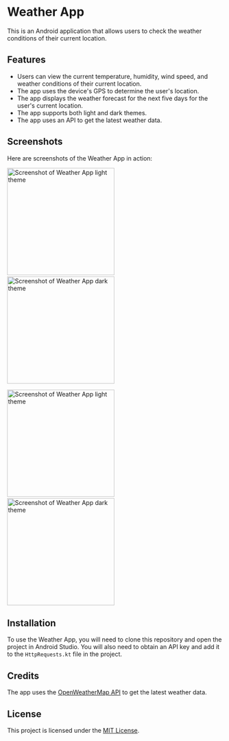 Weather App
===========

This is an Android application that allows users to check the weather conditions of their current location.

Features
--------

*   Users can view the current temperature, humidity, wind speed, and weather conditions of their current location.
*   The app uses the device's GPS to determine the user's location.
*   The app displays the weather forecast for the next five days for the user's current location.
*   The app supports both light and dark themes.
*   The app uses an API to get the latest weather data.

Screenshots
-----------

Here are screenshots of the Weather App in action:

<img src="https://user-images.githubusercontent.com/97764208/227781452-26a22c91-3cbc-4c33-a1d4-afa71c462661.png" alt="Screenshot of Weather App light theme" width="250"/> <img width="20"/> <img src="https://user-images.githubusercontent.com/97764208/227781453-8b9032db-dbb5-4d01-aabd-fb2444b9d416.png" alt="Screenshot of Weather App dark theme" width="250"/>

<img src="https://user-images.githubusercontent.com/97764208/227781449-07b3a2d2-592d-4754-aaf9-c0b8b20537a4.png" alt="Screenshot of Weather App light theme" width="250"/> <img width="20"/> <img src="https://user-images.githubusercontent.com/97764208/227781451-094f2a61-4d01-47bb-ac2b-17491b2c8e3d.png" alt="Screenshot of Weather App dark theme" width="250"/>

Installation
------------

To use the Weather App, you will need to clone this repository and open the project in Android Studio. You will also need to obtain an API key and add it to the `HttpRequests.kt` file in the project.

Credits
-------

The app uses the [OpenWeatherMap API](https://openweathermap.org) to get the latest weather data.

License
-------

This project is licensed under the [MIT License](https://opensource.org/licenses/MIT).
